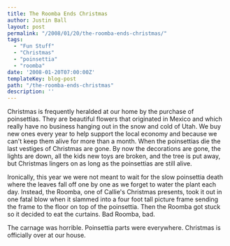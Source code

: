 ```yaml
---
title: The Roomba Ends Christmas
author: Justin Ball
layout: post
permalink: "/2008/01/20/the-roomba-ends-christmas/"
tags:
  - "Fun Stuff"
  - "Christmas"
  - "poinsettia"
  - "roomba"
date: '2008-01-20T07:00:00Z'
templateKey: blog-post
path: "/the-roomba-ends-christmas"
description: ''
---
```


Christmas is frequently heralded at our home by the purchase of poinsettias. They are beautiful flowers that originated in Mexico and which really have no business hanging out in the snow and cold of Utah. We buy new ones every year to help support the local economy and because we can't keep them alive for more than a month. When the poinsettias die the last vestiges of Christmas are gone. By now the decorations are gone, the lights are down, all the kids new toys are broken, and the tree is put away, but Christmas lingers on as long as the poinsettias are still alive.

Ironically, this year we were not meant to wait for the slow poinsettia death where the leaves fall off one by one as we forget to water the plant each day. Instead, the Roomba, one of Callie's Christmas presents, took it out in one fatal blow when it slammed into a four foot tall picture frame sending the frame to the floor on top of the poinsettia. Then the Roomba got stuck so it decided to eat the curtains. Bad Roomba, bad.

The carnage was horrible. Poinsettia parts were everywhere. Christmas is officially over at our house.
